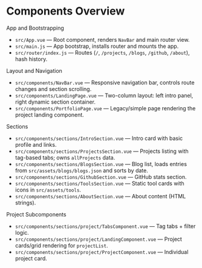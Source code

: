 # Components Overview

App and Bootstrapping

- `src/App.vue` — Root component, renders `NavBar` and main router view.
- `src/main.js` — App bootstrap, installs router and mounts the app.
- `src/router/index.js` — Routes (`/`, `/projects`, `/blogs`, `/github`, `/about`), hash history.

Layout and Navigation

- `src/components/NavBar.vue` — Responsive navigation bar, controls route changes and section scrolling.
- `src/components/LandingPage.vue` — Two-column layout: left intro panel, right dynamic section container.
- `src/components/PortfolioPage.vue` — Legacy/simple page rendering the project landing component.

Sections

- `src/components/sections/IntroSection.vue` — Intro card with basic profile and links.
- `src/components/sections/ProjectsSection.vue` — Projects listing with tag-based tabs; owns `allProjects` data.
- `src/components/sections/BlogsSection.vue` — Blog list, loads entries from `src/assets/blogs/blogs.json` and sorts by date.
- `src/components/sections/GithubSection.vue` — GitHub stats section.
- `src/components/sections/ToolsSection.vue` — Static tool cards with icons in `src/assets/tools`.
- `src/components/sections/AboutSection.vue` — About content (HTML strings).

Project Subcomponents

- `src/components/sections/project/TabsComponent.vue` — Tag tabs + filter logic.
- `src/components/sections/project/LandingComponent.vue` — Project cards/grid rendering for `projectList`.
- `src/components/sections/project/ProjectComponent.vue` — Individual project card.

